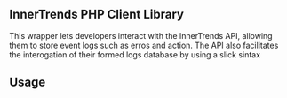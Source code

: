  InnerTrends PHP Client Library
----
 This wrapper lets developers interact with the InnerTrends API, allowing them to store event logs such as erros and action. 
 The API also facilitates the interogation of their formed logs database by using a slick sintax
                                        
Usage
-----
                                         

